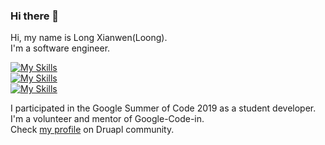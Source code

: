 ### Hi there 👋

<!--
**dravenk/dravenk** is a ✨ _special_ ✨ repository because its `README.md` (this file) appears on your GitHub profile.

Here are some ideas to get you started:

- 🔭 I’m currently working on ...
- 🌱 I’m currently learning ...
- 👯 I’m looking to collaborate on ...
- 🤔 I’m looking for help with ...
- 💬 Ask me about ...
- 📫 How to reach me: ...
- 😄 Pronouns: ...
- ⚡ Fun fact: ...
-->

Hi, my name is Long Xianwen(Loong).   
I'm a software engineer.

[![My Skills](https://skillicons.dev/icons?i=go,php,nodejs)](http://longxianwen.net)  
[![My Skills](https://skillicons.dev/icons?i=js,html,css,sass,bootstrap,react)](http://longxianwen.net)  
[![My Skills](https://skillicons.dev/icons?i=linux,docker,kubernetes,mysql,postgres,nginx,gitlab)](http://longxianwen.net)  

I participated in the Google Summer of Code 2019 as a student developer.  
I'm a volunteer and mentor of Google-Code-in.   
Check [my profile](https://www.drupal.org/user/3452417) on Druapl community.
